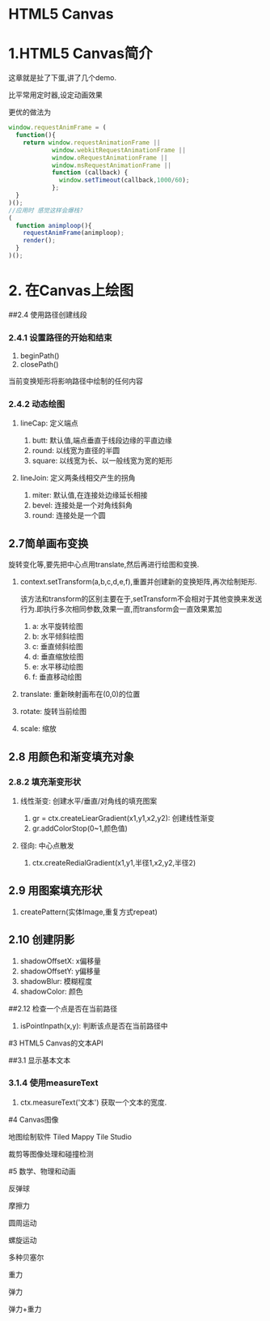 # HTML5 Canvas

# 1.HTML5 Canvas简介

这章就是扯了下蛋,讲了几个demo.

比平常用定时器,设定动画效果

更优的做法为

```javascript
window.requestAnimFrame = (
  function(){
    return window.requestAnimationFrame ||
            window.webkitRequestAnimationFrame ||
            window.oRequestAnimationFrame ||
            window.msRequestAnimationFrame ||
            function (callback) {
              window.setTimeout(callback,1000/60);
            };
  }
)();
//应用时 感觉这样会爆栈?
(
  function animploop(){
    requestAnimFrame(animploop);
    render();
  }
)();
```

# 2. 在Canvas上绘图

##2.4 使用路径创建线段

### 2.4.1 设置路径的开始和结束

1. beginPath()
2. closePath()

当前变换矩形将影响路径中绘制的任何内容

### 2.4.2 动态绘图

1. lineCap: 定义端点
   1. butt: 默认值,端点垂直于线段边缘的平直边缘
   2. round: 以线宽为直径的半圆
   3. square: 以线宽为长、以一般线宽为宽的矩形

2. lineJoin: 定义两条线相交产生的拐角
   1. miter: 默认值,在连接处边缘延长相接
   2. bevel: 连接处是一个对角线斜角
   3. round: 连接处是一个圆

## 2.7简单画布变换

旋转变化等,要先把中心点用translate,然后再进行绘图和变换.

1. context.setTransform(a,b,c,d,e,f),重置并创建新的变换矩阵,再次绘制矩形.
    
    该方法和transform的区别主要在于,setTransform不会相对于其他变换来发送行为.即执行多次相同参数,效果一直,而transform会一直效果累加
    1. a: 水平旋转绘图
    2. b: 水平倾斜绘图
    3. c: 垂直倾斜绘图
    4. d: 垂直缩放绘图
    5. e: 水平移动绘图
    6. f: 垂直移动绘图
2. translate: 重新映射画布在(0,0)的位置
3. rotate: 旋转当前绘图
4. scale: 缩放

## 2.8 用颜色和渐变填充对象

### 2.8.2 填充渐变形状

1. 线性渐变: 创建水平/垂直/对角线的填充图案

    1. gr = ctx.createLiearGradient(x1,y1,x2,y2): 创建线性渐变
    2. gr.addColorStop(0~1,颜色值)
2. 径向: 中心点散发
    1. ctx.createRedialGradient(x1,y1,半径1,x2,y2,半径2)

## 2.9 用图案填充形状

1. createPattern(实体Image,重复方式repeat)

## 2.10 创建阴影

1. shadowOffsetX: x偏移量
2. shadowOffsetY: y偏移量
3. shadowBlur: 模糊程度
4. shadowColor: 颜色

##2.12 检查一个点是否在当前路径

1. isPointInpath(x,y): 判断该点是否在当前路径中

#3 HTML5 Canvas的文本API

##3.1 显示基本文本

### 3.1.4 使用measureText

1. ctx.measureText('文本') 获取一个文本的宽度.

#4 Canvas图像

地图绘制软件 Tiled Mappy Tile Studio

裁剪等图像处理和碰撞检测

#5 数学、物理和动画

反弹球

摩擦力

圆周运动

螺旋运动

多种贝塞尔

重力

弹力

弹力+重力